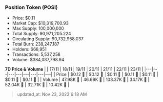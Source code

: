 
  ### Position Token (POSI)
  - Price: $0.11
  - Market Cap: $10,319,700.93
  - Max Supply: 100,000,000
  - Total Supply: 90,971,205.224
  - Circulating Supply: 90,732,958.037
  - Total Burn: 238,247.187
  - Holders: 668,951
  - Transactions: 5,537,258
  - Volume: $384,037,798.94

  **7D Price & Volume**
  | | 17&#x2F;11 | 18&#x2F;11 | 19&#x2F;11 | 20&#x2F;11 | 21&#x2F;11 | 22&#x2F;11 | 23&#x2F;11 |
  |---|---|---|---|---|---|---|---|
  | Price | $0.12 🔻 | $0.12 🚀 | $0.11 🔻 | $0.11 🔻 | $0.11 🔻 | $0.11 🚀 | $0.11 🚀 |
  | Volume | 47.98K 🔻 | 46.69K 🔻 | 103.37K 🚀 | 34.17K 🔻 | 52.04K 🚀 | 32.71K 🔻 | 10.42K 🔻 |

  > updated_at: Nov 23, 2022 6:18 AM
